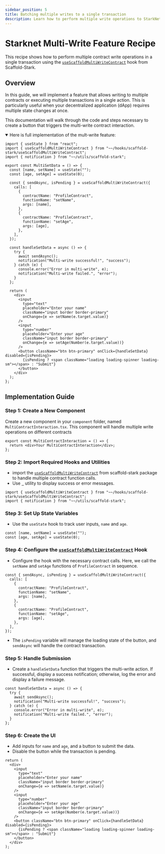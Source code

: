 ```yaml
---
sidebar_position: 5
title: Batching multiple writes to a single transaction
description: Learn how to perform multiple write operations to StarkNet smart contracts simultaneously.
---
```


# Starknet Multi-Write Feature Recipe

This recipe shows how to perform multiple contract write operations in a single transaction using the [`useScaffoldMultiWriteContract`](https://github.com/Scaffold-Stark/scaffold-stark-2/blob/main/packages/nextjs/hooks/scaffold-stark/useScaffoldMultiWriteContract.ts) hook from Scaffold-Stark.

## Overview

In this guide, we will implement a feature that allows writing to multiple contracts or executing multiple transactions in a single action. This is particularly useful when your decentralized application (dApp) requires multiple state changes at once.

This documentation will walk through the code and steps necessary to create a button that triggers the multi-write contract interaction.

<details open>
<summary>Here is full implementation of the mult-write feature:</summary>

```tsx title="components/MultiContractInteraction.tsx"
import { useState } from "react";
import { useScaffoldMultiWriteContract } from "~~/hooks/scaffold-stark/useScaffoldMultiWriteContract";
import { notification } from "~~/utils/scaffold-stark";

export const MultiSetData = () => {
  const [name, setName] = useState("");
  const [age, setAge] = useState(0);

  const { sendAsync, isPending } = useScaffoldMultiWriteContract({
    calls: [
      {
        contractName: "ProfileContract",
        functionName: "setName",
        args: [name],
      },
      {
        contractName: "ProfileContract",
        functionName: "setAge",
        args: [age],
      },
    ],
  });

  const handleSetData = async () => {
    try {
      await sendAsync();
      notification("Multi-write successful!", "success");
    } catch (e) {
      console.error("Error in multi-write", e);
      notification("Multi-write failed.", "error");
    }
  };

  return (
    <div>
      <input
        type="text"
        placeholder="Enter your name"
        className="input border border-primary"
        onChange={e => setName(e.target.value)}
      />
      <input
        type="number"
        placeholder="Enter your age"
        className="input border border-primary"
        onChange={e => setAge(Number(e.target.value))}
      />
      <button className="btn btn-primary" onClick={handleSetData} disabled={isPending}>
        {isPending ? <span className="loading loading-spinner loading-sm"></span> : "Submit"}
      </button>
    </div>
  );
};
```

</details>

## Implementation Guide

### Step 1: Create a New Component

Create a new component in your `component` folder, named `MultiContractInteraction.tsx`. This component will handle multiple write operations on different contracts

```tsx title="components/MultiContractInteraction.tsx"
export const MultiContractInteraction = () => {
  return <div>Your MultiContractInteraction</div>;
};
```

### Step 2: Import Required Hooks and Utilities

- import the [`useScaffoldMultiWriteContract`](https://github.com/Scaffold-Stark/scaffold-stark-2/blob/main/packages/nextjs/hooks/scaffold-stark/useScaffoldMultiWriteContract.ts) from scaffold-stark package to handle multiple contract function calls.
- Use [`
`](https://github.com/Scaffold-Stark/scaffold-stark-2/blob/main/packages/nextjs/utils/scaffold-stark/notification.tsx) utility to display success or error messages.

```tsx title="components/MultiContractInteraction.tsx"
import { useScaffoldMultiWriteContract } from "~~/hooks/scaffold-stark/useScaffoldMultiWriteContract";
import { notification } from "~~/utils/scaffold-stark";
```

### Step 3: Set Up State Variables

- Use the `useState` hook to track user inputs, `name` and `age`.

```tsx title="components/MultiContractInteraction.tsx"
const [name, setName] = useState("");
const [age, setAge] = useState(0);
```

### Step 4: Configure the [`useScaffoldMultiWriteContract`](https://github.com/Scaffold-Stark/scaffold-stark-2/blob/main/packages/nextjs/hooks/scaffold-stark/useScaffoldMultiWriteContract.ts) Hook

- Configure the hook with the necessary contract calls. Here, we call the `setName` and `setAge` functions of `ProfileContract` in sequence.

```tsx title="components/MultiContractInteraction.tsx"
const { sendAsync, isPending } = useScaffoldMultiWriteContract({
  calls: [
    {
      contractName: "ProfileContract",
      functionName: "setName",
      args: [name],
    },
    {
      contractName: "ProfileContract",
      functionName: "setAge",
      args: [age],
    },
  ],
});
```

- The `isPending` variable will manage the loading state of the button, and `sendAsync` will handle the contract transaction.

### Step 5: Handle Submission

- Create a `handleSetData` function that triggers the multi-write action. If successful, display a success notification; otherwise, log the error and display a failure message.

```tsx title="components/MultiContractInteraction.tsx"
const handleSetData = async () => {
  try {
    await sendAsync();
    notification("Multi-write successful!", "success");
  } catch (e) {
    console.error("Error in multi-write", e);
    notification("Multi-write failed.", "error");
  }
};
```

### Step 6: Create the UI

- Add inputs for `name` and `age`, and a button to submit the data.
- Disable the button while the transaction is pending.

```tsx
return (
  <div>
    <input
      type="text"
      placeholder="Enter your name"
      className="input border border-primary"
      onChange={e => setName(e.target.value)}
    />
    <input
      type="number"
      placeholder="Enter your age"
      className="input border border-primary"
      onChange={e => setAge(Number(e.target.value))}
    />
    <button className="btn btn-primary" onClick={handleSetData} disabled={isPending}>
      {isPending ? <span className="loading loading-spinner loading-sm"></span> : "Submit"}
    </button>
  </div>
);
```
